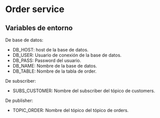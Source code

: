 # Order service

## Variables de entorno

De base de datos:

- DB_HOST: host de la base de datos.
- DB_USER: Usuario de conexión de la base de datos.
- DB_PASS: Password del usuario.
- DB_NAME: Nombre de la base de datos.
- DB_TABLE: Nombre de la tabla de order.

De subscriber:

- SUBS_CUSTOMER: Nombre del subscriber del tópico de customers.

De publisher:

- TOPIC_ORDER: Nombre del tópico del tópico de orders.
